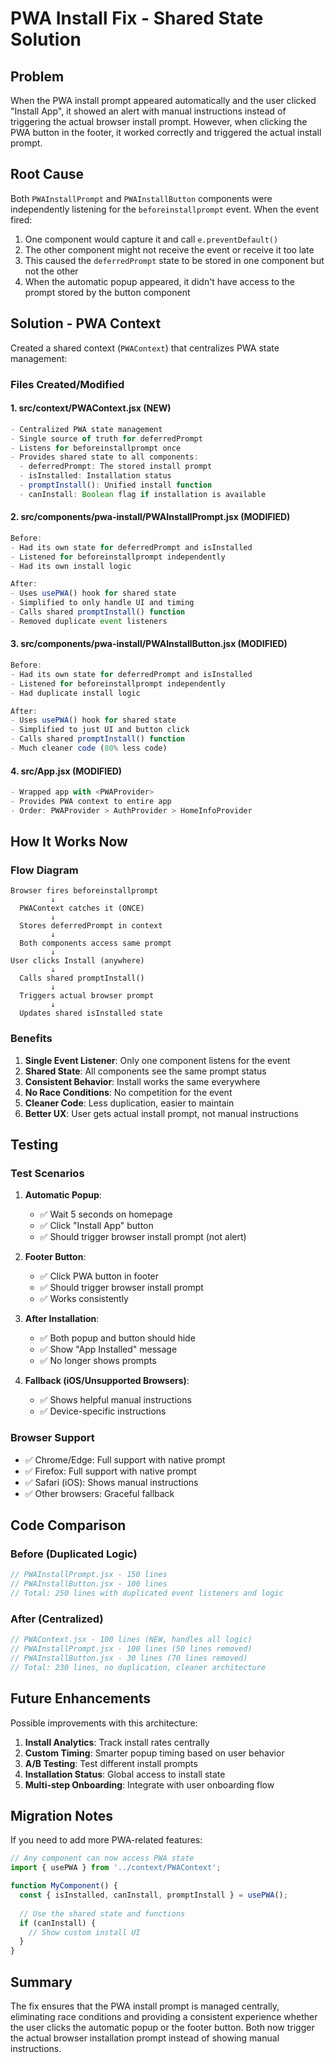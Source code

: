 # PWA Install Fix - Shared State Solution

## Problem
When the PWA install prompt appeared automatically and the user clicked "Install App", it showed an alert with manual instructions instead of triggering the actual browser install prompt. However, when clicking the PWA button in the footer, it worked correctly and triggered the actual install prompt.

## Root Cause
Both `PWAInstallPrompt` and `PWAInstallButton` components were independently listening for the `beforeinstallprompt` event. When the event fired:
1. One component would capture it and call `e.preventDefault()`
2. The other component might not receive the event or receive it too late
3. This caused the `deferredPrompt` state to be stored in one component but not the other
4. When the automatic popup appeared, it didn't have access to the prompt stored by the button component

## Solution - PWA Context
Created a shared context (`PWAContext`) that centralizes PWA state management:

### Files Created/Modified

#### 1. **src/context/PWAContext.jsx** (NEW)
```javascript
- Centralized PWA state management
- Single source of truth for deferredPrompt
- Listens for beforeinstallprompt once
- Provides shared state to all components:
  - deferredPrompt: The stored install prompt
  - isInstalled: Installation status
  - promptInstall(): Unified install function
  - canInstall: Boolean flag if installation is available
```

#### 2. **src/components/pwa-install/PWAInstallPrompt.jsx** (MODIFIED)
```javascript
Before:
- Had its own state for deferredPrompt and isInstalled
- Listened for beforeinstallprompt independently
- Had its own install logic

After:
- Uses usePWA() hook for shared state
- Simplified to only handle UI and timing
- Calls shared promptInstall() function
- Removed duplicate event listeners
```

#### 3. **src/components/pwa-install/PWAInstallButton.jsx** (MODIFIED)
```javascript
Before:
- Had its own state for deferredPrompt and isInstalled
- Listened for beforeinstallprompt independently
- Had duplicate install logic

After:
- Uses usePWA() hook for shared state
- Simplified to just UI and button click
- Calls shared promptInstall() function
- Much cleaner code (80% less code)
```

#### 4. **src/App.jsx** (MODIFIED)
```javascript
- Wrapped app with <PWAProvider>
- Provides PWA context to entire app
- Order: PWAProvider > AuthProvider > HomeInfoProvider
```

## How It Works Now

### Flow Diagram
```
Browser fires beforeinstallprompt
         ↓
  PWAContext catches it (ONCE)
         ↓
  Stores deferredPrompt in context
         ↓
  Both components access same prompt
         ↓
User clicks Install (anywhere)
         ↓
  Calls shared promptInstall()
         ↓
  Triggers actual browser prompt
         ↓
  Updates shared isInstalled state
```

### Benefits

1. **Single Event Listener**: Only one component listens for the event
2. **Shared State**: All components see the same prompt status
3. **Consistent Behavior**: Install works the same everywhere
4. **No Race Conditions**: No competition for the event
5. **Cleaner Code**: Less duplication, easier to maintain
6. **Better UX**: User gets actual install prompt, not manual instructions

## Testing

### Test Scenarios

1. **Automatic Popup**:
   - ✅ Wait 5 seconds on homepage
   - ✅ Click "Install App" button
   - ✅ Should trigger browser install prompt (not alert)

2. **Footer Button**:
   - ✅ Click PWA button in footer
   - ✅ Should trigger browser install prompt
   - ✅ Works consistently

3. **After Installation**:
   - ✅ Both popup and button should hide
   - ✅ Show "App Installed" message
   - ✅ No longer shows prompts

4. **Fallback (iOS/Unsupported Browsers)**:
   - ✅ Shows helpful manual instructions
   - ✅ Device-specific instructions

### Browser Support

- ✅ Chrome/Edge: Full support with native prompt
- ✅ Firefox: Full support with native prompt
- ✅ Safari (iOS): Shows manual instructions
- ✅ Other browsers: Graceful fallback

## Code Comparison

### Before (Duplicated Logic)
```javascript
// PWAInstallPrompt.jsx - 150 lines
// PWAInstallButton.jsx - 100 lines
// Total: 250 lines with duplicated event listeners and logic
```

### After (Centralized)
```javascript
// PWAContext.jsx - 100 lines (NEW, handles all logic)
// PWAInstallPrompt.jsx - 100 lines (50 lines removed)
// PWAInstallButton.jsx - 30 lines (70 lines removed)
// Total: 230 lines, no duplication, cleaner architecture
```

## Future Enhancements

Possible improvements with this architecture:

1. **Install Analytics**: Track install rates centrally
2. **Custom Timing**: Smarter popup timing based on user behavior
3. **A/B Testing**: Test different install prompts
4. **Installation Status**: Global access to install state
5. **Multi-step Onboarding**: Integrate with user onboarding flow

## Migration Notes

If you need to add more PWA-related features:

```javascript
// Any component can now access PWA state
import { usePWA } from '../context/PWAContext';

function MyComponent() {
  const { isInstalled, canInstall, promptInstall } = usePWA();
  
  // Use the shared state and functions
  if (canInstall) {
    // Show custom install UI
  }
}
```

## Summary

The fix ensures that the PWA install prompt is managed centrally, eliminating race conditions and providing a consistent experience whether the user clicks the automatic popup or the footer button. Both now trigger the actual browser installation prompt instead of showing manual instructions.
